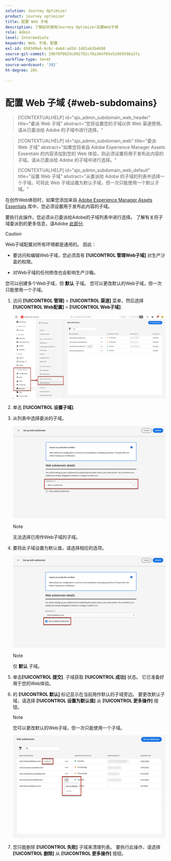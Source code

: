 ```yaml
---
solution: Journey Optimizer
product: journey optimizer
title: 配置 Web 子域
description: 了解如何使用Journey Optimizer设置Web子域
role: Admin
level: Intermediate
keywords: Web，子域，配置
exl-id: 6503d9e6-6c6c-4a6d-ad3d-1d81eb3b4698
source-git-commit: 29070f0029c092782cf8a304f85e52869598a2fa
workflow-type: tm+mt
source-wordcount: '392'
ht-degree: 28%

---
```


# 配置 Web 子域 {#web-subdomains}

>[!CONTEXTUALHELP]
>id="ajo_admin_subdomain_web_header"
>title="委派 Web 子域"
>abstract="您将设置您的子域以供 Web 渠道使用。请从已委派给 Adobe 的子域中进行选择。"

>[!CONTEXTUALHELP]
>id="ajo_admin_subdomain_web"
>title="委派 Web 子域"
>abstract="如果您将来自 Adobe Experience Manager Assets Essentials 的内容添加到您的 Web 体验，则必须设置将用于发布此内容的子域。请从已委派给 Adobe 的子域中进行选择。"

>[!CONTEXTUALHELP]
>id="ajo_admin_subdomain_web_default"
>title="设置 Web 子域"
>abstract="从委派给 Adobe 的子域的列表中选择一个子域。可将此 Web 子域设置为默认子域，但一次只能使用一个默认子域。"

在创作Web体验时，如果您添加来自 [Adobe Experience Manager Assets Essentials](../email/assets-essentials.md) 库中，您必须设置用于发布此内容的子域。

要执行此操作，您必须从已委派给Adobe的子域列表中进行选择。 了解有关将子域委派到的更多信息，请Adobe [此部分](../configuration/delegate-subdomain.md).

>[!CAUTION]
>
>Web子域配置对所有环境都是通用的。 因此：
>
>* 要访问和编辑Web子域，您必须具有 **[!UICONTROL 管理Web子域]** 对生产沙盒的权限。
>
> * 对Web子域的任何修改也会影响生产沙箱。


您可以创建多个Web子域，但 **默认** 子域。 您可以更改默认的Web子域，但一次只能使用一个子域。

1. 访问 **[!UICONTROL 管理]** > **[!UICONTROL 渠道]** 菜单，然后选择 **[!UICONTROL Web配置]** > **[!UICONTROL Web子域]**.

   ![](assets/web-access-subdomains.png)

1. 单击 **[!UICONTROL 设置子域]**.

1. 从列表中选择委派的子域。

   ![](assets/web-subdomain-details.png)

   >[!NOTE]
   >
   >无法选择已用作Web子域的子域。

1. 要将此子域设置为默认值，请选择相应的选项。

   ![](assets/web-subdomain-details-default.png)

   >[!NOTE]
   >
   >仅 **默认** 子域。

1. 单击&#x200B;**[!UICONTROL 提交]**. 子域获取 **[!UICONTROL 成功]** 状态。 它已准备好用于您的Web体验。

1. 的 **[!UICONTROL 默认]** 标记显示在当前用作默认的子域旁边。 要更改默认子域，请选择 **[!UICONTROL 设置为默认值]** 从 **[!UICONTROL 更多操作]** 按钮。

   >[!NOTE]
   >
   >您可以更改默认的Web子域，但一次只能使用一个子域。

   ![](assets/web-subdomain-default.png)

   <!--Only a subdomain with the **[!UICONTROL Success]** status can be set as default.-->

1. 您只能删除 **[!UICONTROL 失败]** 子域来清理列表。 要执行此操作，请选择 **[!UICONTROL 删除]** 从 **[!UICONTROL 更多操作]** 按钮。

<!--You cannot delete a subdomain with the **[!UICONTROL Processing]** status.-->
